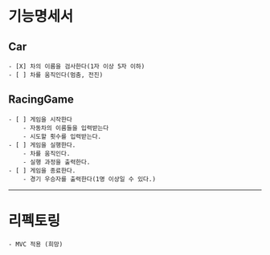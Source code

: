 # 기능명세서
## Car
    - [X] 차의 이름을 검사한다(1자 이상 5자 이하)
    - [ ] 차를 움직인다(멈춤, 전진)
## RacingGame
    - [ ] 게임을 시작한다
        - 자동차의 이름들을 입력받는다
        - 시도할 횟수를 입력받는다.
    - [ ] 게임을 실행한다.
        - 차를 움직인다.
        - 실행 과정을 출력한다.
    - [ ] 게임을 종료한다.
        - 경기 우승자를 출력한다(1명 이상일 수 있다.)
---
# 리펙토링
    - MVC 적용 (희망)

